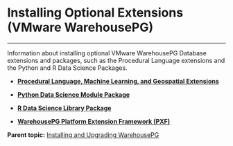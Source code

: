 # Installing Optional Extensions (VMware WarehousePG)
---

Information about installing optional VMware WarehousePG Database extensions and packages, such as the Procedural Language extensions and the Python and R Data Science Packages.

-   **[Procedural Language, Machine Learning, and Geospatial Extensions](install_extensions.html)**  

-   **[Python Data Science Module Package](install_python_dsmod.html)**  

-   **[R Data Science Library Package](install_r_dslib.html)**  

-   **[WarehousePG Platform Extension Framework \(PXF\)](install_pxf.html)**  


**Parent topic:** [Installing and Upgrading WarehousePG](install_guide/)

